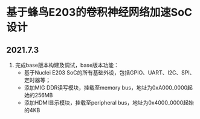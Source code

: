 # 基于蜂鸟E203的卷积神经网络加速SoC设计
## 2021.7.3
1. 完成base版本构建及调试，base版本功能：
    - 基于Nuclei E203 SoC的所有基础外设，包括GPIO、UART、I2C、SPI、定时器等；
    - 添加MIG DDR读写模块，挂载至memory bus，地址为0xA000_0000起始的256MB
    - 添加HDMI显示模块，挂载至peripheral bus，地址为0x4000_0000起始的4KB